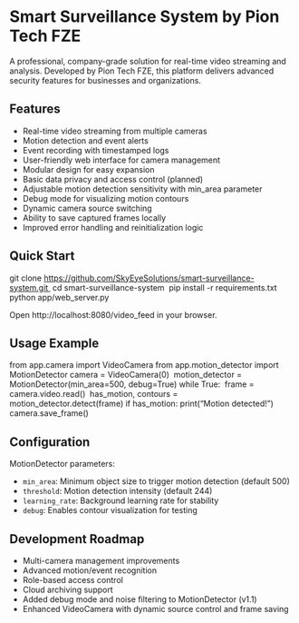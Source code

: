 # Smart Surveillance System by Pion Tech FZE

A professional, company-grade solution for real-time video streaming and analysis. Developed by Pion Tech FZE, this platform delivers advanced security features for businesses and organizations.

## Features
- Real-time video streaming from multiple cameras
- Motion detection and event alerts
- Event recording with timestamped logs
- User-friendly web interface for camera management
- Modular design for easy expansion
- Basic data privacy and access control (planned)
- Adjustable motion detection sensitivity with min_area parameter
- Debug mode for visualizing motion contours
- Dynamic camera source switching
- Ability to save captured frames locally
- Improved error handling and reinitialization logic

## Quick Start
git clone https://github.com/SkyEyeSolutions/smart-surveillance-system.git 
cd smart-surveillance-system 
pip install -r requirements.txt
python app/web_server.py

Open http://localhost:8080/video_feed in your browser.

## Usage Example
from app.camera import VideoCamera
from app.motion_detector import MotionDetector
camera = VideoCamera(0) 
motion_detector = MotionDetector(min_area=500, debug=True)
while True: 
frame = camera.video.read() 
has_motion, contours = motion_detector.detect(frame) if has_motion:
print(“Motion detected!”) camera.save_frame()


## Configuration

MotionDetector parameters:

- `min_area`: Minimum object size to trigger motion detection (default 500)
- `threshold`: Motion detection intensity (default 244)
- `learning_rate`: Background learning rate for stability
- `debug`: Enables contour visualization for testing

## Development Roadmap
- Multi-camera management improvements
- Advanced motion/event recognition
- Role-based access control
- Cloud archiving support
- Added debug mode and noise filtering to MotionDetector (v1.1)
- Enhanced VideoCamera with dynamic source control and frame saving

